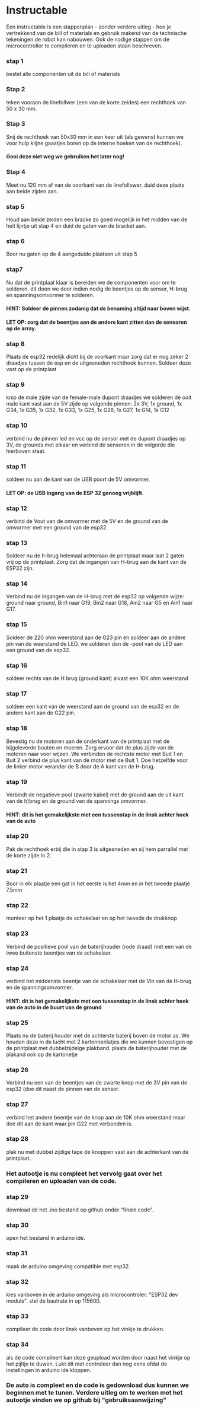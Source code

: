 # Instructable

Een instructable is een stappenplan - zonder verdere uitleg - hoe je vertrekkend van de bill of materials en gebruik makend van de technische tekeningen de robot kan nabouwen. Ook de nodige stappen om de microcontroller te compileren en te uploaden staan beschreven.  

### stap 1
bestel alle componenten uit de bill of materials

### Stap 2
teken vooraan de linefollwer (een van de korte zeides) een rechthoek van 50 x 30 mm.

### Stap 3
Snij de rechthoek van 50x30 mm in een keer uit (als gewenst kunnen we voor hulp klijne gaaatjes boren op de interne hoeken van de rechthoek). 
#### Gooi deze niet weg we gebruiken het later nog!

### Stap 4
Meet nu 120 mm af van de voorkant van de linefollower. duid deze plaats aan beide zijden aan.

### stap 5
Houd aan beide zeiden een bracke zo goed mogelijk in het midden van de heit lijntje uit stap 4 en duid de gaten van de bracket aan.

### stap 6
Boor nu gaten op de 4 aangeduide plaatsen uit stap 5

### stap7
Nu dat de printplaat klaar is bereiden we de componenten voor om te solderen. dit doen we door indien nodig de beentjes op de sensor, H-brug en spanningsomvormer te solderen.
#### HINT: Soldeer de pinnen zodanig dat de benaming altijd naar boven wijst.
#### LET OP: zorg dat de beentjes aan de andere kant zitten dan de sensoren op de array.

### stap 8
Plaats de esp32 redelijk dicht bij de voorkant maar zorg dat er nog zeker 2 draadjes tussen de esp en de uitgesneden rechthoek kunnen.
Soldeer deze vast op de printplaat

### stap 9
knip de male zijde van de female-male dupont draadjes we solderen de ooit male kant vast aan de 5V zijde op volgende pinnen: 2x 3V, 1x ground, 1x G34, 1x G35, 1x G32, 1x G33, 1x G25, 1x G26, 1x G27, 1x G14, 1x G12

### stap 10
verbind nu de pinnen led en vcc op de sensor met de dupont draadjes op 3V, de grounds met elkaar en verbind de sensoren in de volgorde die hierboven staat.

### stap 11
soldeer nu aan de kant van de USB poort de 5V omvormer.
#### LET OP: de USB ingang van de ESP 32 genoeg vrijblijft.

### stap 12
verbind de Vout van de omvormer met de 5V en de ground van de omvormer met een ground van de esp32.

### stap 13
Soldeer nu de h-brug helemaal achteraan de printplaat maar laat 2 gaten vrij op de printplaat. Zorg dat de ingangen van H-brug aan de kant van de ESP32 zijn.

### stap 14
Verbind nu de ingangen van de H-brug met de esp32 op volgende wijze: ground naar ground, Bin1 naar G19, Bin2 naar G18, Ain2 naar G5 en Ain1 naar G17.

### stap 15
Soldeer de 220 ohm weerstand aan de G23 pin en soldeer aan de andere pin van de weerstand de LED. we solderen dan de -pool van de LED aan een ground van de esp32.

### stap 16
soldeer rechts van de H brug (ground kant) alvast een 10K ohm weerstand

### stap 17
soldeer een kant van de weerstand aan de ground van de esp32 en de andere kant aan de G22 pin.

### stap 18
Bevestig nu de motoren aan de onderkant van de printplaat met de bijgeleverde bouten en moeren. Zorg ervoor dat de plus zijde van de motoren naar voor wijzen.
We verbinden de rechtste motor met Buit 1 en Buit 2 verbind de plus kant van de motor met de Buit 1. Doe hetzelfde voor de linker motor verander de B door de A kant van de H-brug.

### stap 19
Verbindt de negatieve pool (zwarte kabel) met de ground aan de uit kant van de h)brug en de ground van de spannings omvormer.
#### HINT: dit is het gemakelijkste met een tussenstap in de linsk achter hoek van de auto

### stap 20
Pak de rechthoek erbij die in stap 3 is uitgesneden en sij hem parrallel met de korte zijde in 2.

### stap 21
Boor in elk plaatje een gat in het eerste is het 4mm en in het tweede plaatje 7,5mm

### stap 22 
monteer op het 1 plaatje de schakelaar en op het tweede de drukknop

### stap 23
Verbind de positieve pool van de baterijhouder (rode draad) met een van de twee buitenste beentjes van de schakelaar.

### stap 24
verbind het middenste beentje van de schakelaar met de Vin  van de H-brug en de spanningsomvormer.
#### HINT: dit is het gemakelijkste met een tussenstap in de linsk achter hoek van de auto in de buurt van de ground

### stap 25
Plaats nu de baterij houder met de achterste baterij boven de motor as. We houden deze in de lucht met 2 kartonnenlatjes die we kunnen bevestigen op de printplaat met dubbelzijdeige plakband. plaats de baterijhouder met de plakand ook op de kartonetje

### stap 26
Verbind nu een van de beentjes van de zwarte knop met de 3V pin van de esp32 (doe dit naast de pinnen van de sensor.

### stap 27
verbind het andere beentje van de knop aan de 10K ohm weerstand maar doe dit aan de kant waar pin G22 met verbonden is.

### stap 28 
plak nu met dubbel zijdige tape de knoppen vast aan de achterkant van de printplaat.

### Het autootje is nu compleet het vervolg gaat over het compileren en uploaden van de code.

### stap 29
download de het .ino bestand op github onder "finale code".

### stap 30
open het bestand in arduino ide.

### stap 31
maak de arduino omgeving compatible met esp32.

### stap 32
kies vanboven in de arduino omgeving als microcontroler: "ESP32 dev module".
stel de bautrate in op 115600.

### stap 33
compileer de code door linsk vanboven op het vinkje te drukken.

### stap 34
als de code compileert kan deze geupload worden door naast het vinkje op het pijltje te duwen.
Lukt dit niet controleer dan nog eens ofdat de instellingen in arduino ide kloppen.

### De auto is compleet en de code is gedownload dus kunnen we beginnen met te tunen. Verdere uitleg om te werken met het autootje vinden we op github bij "gebruiksaanwijzing"
